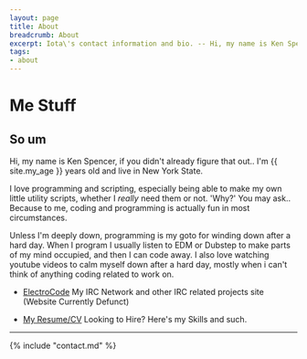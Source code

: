 ```yaml
---
layout: page
title: About
breadcrumb: About
excerpt: Iota\'s contact information and bio. -- Hi, my name is Ken Spencer, if you didn't already figure that out.. I'm {{ site.my_age }} years old and live in New York State.
tags:
- about
---
```

# Me Stuff

## So um

Hi, my name is Ken Spencer, if you didn't already figure that out.. I'm {{ site.my_age }} years old and live in New York State.

I love programming and scripting, especially being able to make my own little utility scripts, whether I *really* need them or not. 'Why?' You may ask.. Because to me, coding and programming is actually fun in most circumstances.

Unless I'm deeply down, programming is my goto for winding down after a hard day. When I program I usually listen to EDM or Dubstep to make parts of my mind occupied, and then I can code away.  I also love watching youtube videos to calm myself down after a hard day, mostly when i can't think of anything coding related to work on.

* [ElectroCode](https://electrocode.net) <span class="badge badge-pill badge-dark">My IRC Network and other IRC related projects site (Website Currently Defunct)</span>

* [My Resume/CV](/resume) <span class="badge badge-pill badge-dark">Looking to Hire? Here's my Skills and such.</span>

------

{% include "contact.md" %}
